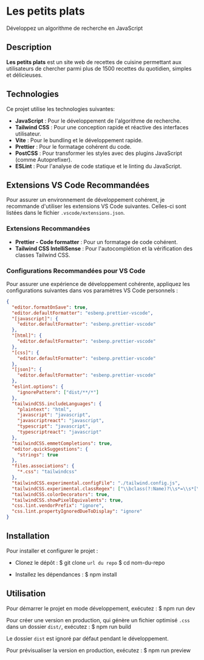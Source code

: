 # Les petits plats

Développez un algorithme de recherche en JavaScript

## Description

**Les petits plats** est un site web de recettes de cuisine permettant aux utilisateurs de chercher parmi plus de 1500 recettes du quotidien, simples et délicieuses.

## Technologies

Ce projet utilise les technologies suivantes:

- **JavaScript** : Pour le développement de l'algorithme de recherche.
- **Tailwind CSS** : Pour une conception rapide et réactive des interfaces utilisateur.
- **Vite** : Pour le bundling et le développement rapide.
- **Prettier** : Pour le formatage cohérent du code.
- **PostCSS** : Pour transformer les styles avec des plugins JavaScript (comme Autoprefixer).
- **ESLint** : Pour l'analyse de code statique et le linting du JavaScript.

## Extensions VS Code Recommandées

Pour assurer un environnement de développement cohérent, je recommande d'utiliser les extensions VS Code suivantes. Celles-ci sont listées dans le fichier `.vscode/extensions.json`.

### Extensions Recommandées

- **Prettier - Code formatter** : Pour un formatage de code cohérent.
- **Tailwind CSS IntelliSense** : Pour l'autocomplétion et la vérification des classes Tailwind CSS.

### Configurations Recommandées pour VS Code

Pour assurer une expérience de développement cohérente, appliquez les configurations suivantes dans vos paramètres VS Code personnels :

```json
{
  "editor.formatOnSave": true,
  "editor.defaultFormatter": "esbenp.prettier-vscode",
  "[javascript]": {
    "editor.defaultFormatter": "esbenp.prettier-vscode"
  },
  "[html]": {
    "editor.defaultFormatter": "esbenp.prettier-vscode"
  },
  "[css]": {
    "editor.defaultFormatter": "esbenp.prettier-vscode"
  },
  "[json]": {
    "editor.defaultFormatter": "esbenp.prettier-vscode"
  },
  "eslint.options": {
    "ignorePattern": ["dist/**/*"]
  },
  "tailwindCSS.includeLanguages": {
    "plaintext": "html",
    "javascript": "javascript",
    "javascriptreact": "javascript",
    "typescript": "javascript",
    "typescriptreact": "javascript"
  },
  "tailwindCSS.emmetCompletions": true,
  "editor.quickSuggestions": {
    "strings": true
  },
  "files.associations": {
    "*.css": "tailwindcss"
  },
  "tailwindCSS.experimental.configFile": "./tailwind.config.js",
  "tailwindCSS.experimental.classRegex": ["\\bclass(?:Name)?\\s*=\\s*[\"'`]([^\"'`]*).*?[\"'`]"],
  "tailwindCSS.colorDecorators": true,
  "tailwindCSS.showPixelEquivalents": true,
  "css.lint.vendorPrefix": "ignore",
  "css.lint.propertyIgnoredDueToDisplay": "ignore"
}
```

## Installation

Pour installer et configurer le projet :

- Clonez le dépôt :
  $ git clone `url du repo`
  $ cd nom-du-repo

- Installez les dépendances :
  $ npm install

## Utilisation

Pour démarrer le projet en mode développement, exécutez :
$ npm run dev

Pour créer une version en production, qui génère un fichier optimisé `.css` dans un dossier `dist/`, exécutez :
$ npm run build

Le dossier `dist` est ignoré par défaut pendant le développement.

Pour prévisualiser la version en production, exécutez :
$ npm run preview
